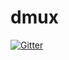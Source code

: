 # dmux

[![Gitter](https://badges.gitter.im/Join%20Chat.svg)](https://gitter.im/suizman/dmux?utm_source=badge&utm_medium=badge&utm_campaign=pr-badge&utm_content=badge)